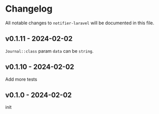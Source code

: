 # Changelog

All notable changes to `notifier-laravel` will be documented in this file.

## v0.1.11 - 2024-02-02

`Journal::class` param `data` can be `string`.

## v0.1.10 - 2024-02-02

Add more tests

## v0.1.0 - 2024-02-02

init
